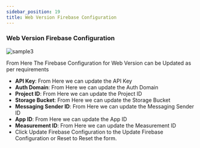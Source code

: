 ```yaml
---
sidebar_position: 19
title: Web Version Firebase Configuration
---
```


### Web Version Firebase Configuration

<div class="promo">
    <img class="bordered" src="/img/web_firebase_config.jpg" alt="sample3"/>
</div>

From Here The Firebase Configuration for Web Version can be Updated as per requirements

- **API Key**: From Here we can update the API Key
- **Auth Domain**: From Here we can update the Auth Domain
- **Project ID**: From Here we can update the Project ID
- **Storage Bucket**: From Here we can update the Storage Bucket
- **Messaging Sender ID**: From Here we can update the Messaging Sender ID
- **App ID**: From Here we can update the App ID
- **Measurement ID**: From Here we can update the Measurement ID
- Click Update Firebase Configuration to the Update Firebase Configuration or Reset to Reset the form. 
